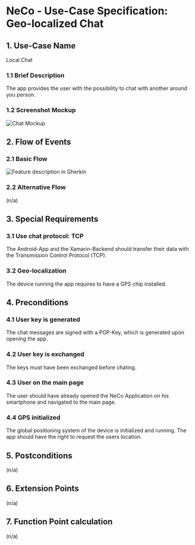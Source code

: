 # NeCo - Use-Case Specification: Geo-localized Chat

## 1. Use-Case Name
Local Chat

### 1.1 Brief Description
The app provides the user with the possibility to chat with another around you person.

### 1.2 Screenshot Mockup

![][screenshot]


## 2. Flow of Events

### 2.1 Basic Flow
<!-- ![][basic flow] -->
![][ucd]

<!--
The `.feature`-file can be found [here][gherkin file].
-->
### 2.2 Alternative Flow
(n/a)


## 3. Special Requirements
### 3.1 Use chat protocol: TCP
The Android-App and the Xamarin-Backend should transfer their data with the Transmission Control Protocol (TCP). 

### 3.2 Geo-localization
The device running the app requires to have a GPS chip installed.


## 4. Preconditions

### 4.1 User key is generated
The chat messages are signed with a PGP-Key, which is generated upon opening the app.

### 4.2 User key is exchanged
The keys must have been exchanged before chating.

### 4.3 User on the main page
The user should have already opened the NeCo Application on his smartphone and navigated to the main page.

### 4.4 GPS initialized
The global positioning system of the device is initialized and running. 
The app should have the right to request the users location.

## 5. Postconditions
(n/a)


## 6. Extension Points
(n/a)

## 7. Function Point calculation
(n/a)
<!--
This use case was estimated with 24 FPs. See the table and screenshot below for details:

| Transaction | DET's | RET's | FTR's | Complexity |
|-----------------------|:-:|:-:|:-:|:---:|
| EI                    | 1 | - | 0 | Low |
| EO                    | 0 | - | 3 | Low |
| ILF User              | 12 | 0 | - | Low |
| ILF Media             | 17 | 0 | - | Low |
| ILF Video             | 1 | 6 | - | Average |
| EIF                   | - | - | - | - |

![][fp calculation]

All function point calculation tables are also located in one spreadsheet. Please take a look at this [document][fpc spreadsheet].

-->

<!-- Link definitions: -->
[basic flow]: https://github.com/Haus4/NeCo/blob/master/docs/img/UC2_LocalChat_UCD "Use Case Diagram: Local Chat"

[screenshot]: https://github.com/Haus4/NeCo/raw/master/docs/img/UC2_LocalChat_Mockup.png "Chat Mockup"

[ucd]: https://github.com/Haus4/NeCo/blob/master/docs/img/UC2_LocalChat_UCD.jpg "Feature description in Gherkin"
<!--
[gherkin file]: <link> ".feature file"

[fp calculation]: <link> "FP calculation"
[fpc spreadsheet]:<link> "Function point calculation spreadsheet"

-->
